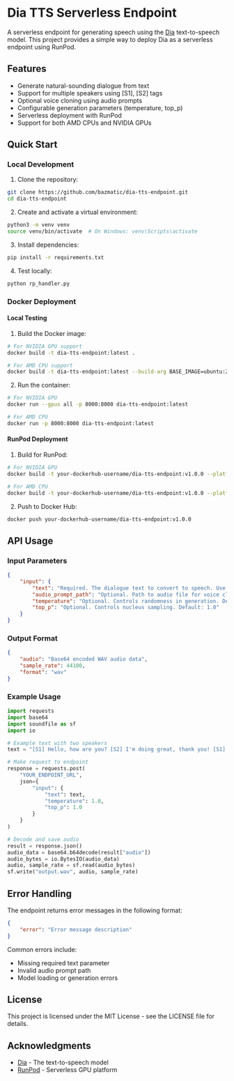 # Dia TTS Serverless Endpoint

A serverless endpoint for generating speech using the [Dia](https://github.com/nari-labs/dia) text-to-speech model. This project provides a simple way to deploy Dia as a serverless endpoint using RunPod.

## Features

- Generate natural-sounding dialogue from text
- Support for multiple speakers using [S1], [S2] tags
- Optional voice cloning using audio prompts
- Configurable generation parameters (temperature, top_p)
- Serverless deployment with RunPod
- Support for both AMD CPUs and NVIDIA GPUs

## Quick Start

### Local Development

1. Clone the repository:
```bash
git clone https://github.com/bazmatic/dia-tts-endpoint.git
cd dia-tts-endpoint
```

2. Create and activate a virtual environment:
```bash
python3 -m venv venv
source venv/bin/activate  # On Windows: venv\Scripts\activate
```

3. Install dependencies:
```bash
pip install -r requirements.txt
```

4. Test locally:
```bash
python rp_handler.py
```

### Docker Deployment

#### Local Testing

1. Build the Docker image:
```bash
# For NVIDIA GPU support
docker build -t dia-tts-endpoint:latest .

# For AMD CPU support
docker build -t dia-tts-endpoint:latest --build-arg BASE_IMAGE=ubuntu:22.04 .
```

2. Run the container:
```bash
# For NVIDIA GPU
docker run --gpus all -p 8000:8000 dia-tts-endpoint:latest

# For AMD CPU
docker run -p 8000:8000 dia-tts-endpoint:latest
```

#### RunPod Deployment

1. Build for RunPod:
```bash
# For NVIDIA GPU
docker build -t your-dockerhub-username/dia-tts-endpoint:v1.0.0 --platform linux/amd64 .

# For AMD CPU
docker build -t your-dockerhub-username/dia-tts-endpoint:v1.0.0 --platform linux/amd64 --build-arg BASE_IMAGE=ubuntu:22.04 .
```

2. Push to Docker Hub:
```bash
docker push your-dockerhub-username/dia-tts-endpoint:v1.0.0
```

## API Usage

### Input Parameters

```json
{
    "input": {
        "text": "Required. The dialogue text to convert to speech. Use [S1] and [S2] tags for different speakers.",
        "audio_prompt_path": "Optional. Path to audio file for voice cloning.",
        "temperature": "Optional. Controls randomness in generation. Default: 1.0",
        "top_p": "Optional. Controls nucleus sampling. Default: 1.0"
    }
}
```

### Output Format

```json
{
    "audio": "Base64 encoded WAV audio data",
    "sample_rate": 44100,
    "format": "wav"
}
```

### Example Usage

```python
import requests
import base64
import soundfile as sf
import io

# Example text with two speakers
text = "[S1] Hello, how are you? [S2] I'm doing great, thank you! [S1] That's wonderful to hear."

# Make request to endpoint
response = requests.post(
    "YOUR_ENDPOINT_URL",
    json={
        "input": {
            "text": text,
            "temperature": 1.0,
            "top_p": 1.0
        }
    }
)

# Decode and save audio
result = response.json()
audio_data = base64.b64decode(result["audio"])
audio_bytes = io.BytesIO(audio_data)
audio, sample_rate = sf.read(audio_bytes)
sf.write("output.wav", audio, sample_rate)
```

## Error Handling

The endpoint returns error messages in the following format:

```json
{
    "error": "Error message description"
}
```

Common errors include:
- Missing required text parameter
- Invalid audio prompt path
- Model loading or generation errors

## License

This project is licensed under the MIT License - see the LICENSE file for details.

## Acknowledgments

- [Dia](https://github.com/nari-labs/dia) - The text-to-speech model
- [RunPod](https://runpod.io/) - Serverless GPU platform
